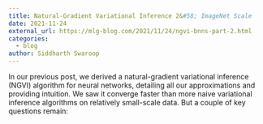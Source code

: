 ```yaml
---
title: Natural-Gradient Variational Inference 2&#58; ImageNet Scale
date: 2021-11-24
external_url: https://mlg-blog.com/2021/11/24/ngvi-bnns-part-2.html
categories:
  - blog
author: Siddharth Swaroop
---
```


In our previous post, we derived a natural-gradient variational
inference (NGVI) algorithm for neural networks, detailing all our
approximations and providing intuition. We saw it converge faster than
more naive variational inference algorithms on relatively small-scale
data. But a couple of key questions remain:
